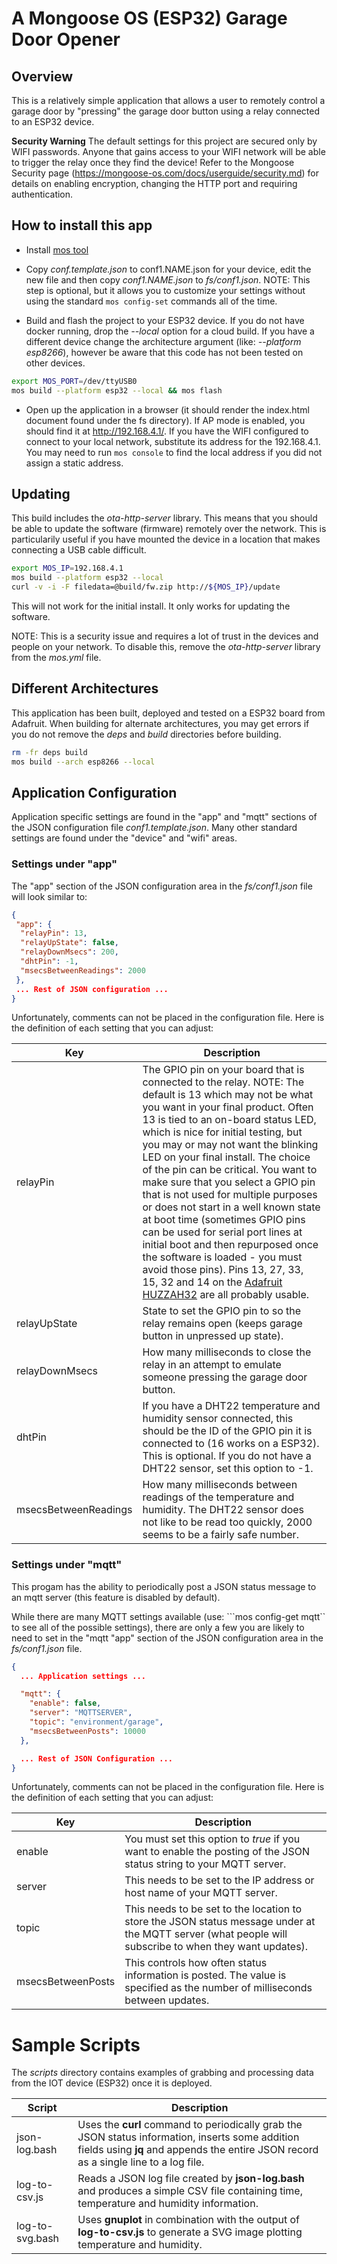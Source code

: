 # A Mongoose OS (ESP32) Garage Door Opener

## Overview

This is a relatively simple application that allows a user to remotely
control a garage door by "pressing" the garage door button using a
relay connected to an ESP32 device.

**Security Warning** The default settings for this project are secured
only by WIFI passwords.  Anyone that gains access to your WIFI network
will be able to trigger the relay once they find the device! Refer to
the Mongoose Security page
(https://mongoose-os.com/docs/userguide/security.md) for details on
enabling encryption, changing the HTTP port and requiring
authentication.

## How to install this app

- Install [mos tool](https://mongoose-os.com/software.html)

- Copy *conf.template.json* to conf1.NAME.json for your device, edit the
  new file and then copy *conf1.NAME.json* to *fs/conf1.json*. NOTE: This
  step is optional, but it allows you to customize your settings
  without using the standard `mos config-set` commands all of the
  time.

- Build and flash the project to your ESP32 device. If you do not have
  docker running, drop the *--local* option for a cloud build. If you
  have a different device change the architecture argument (like:
  *--platform esp8266*), however be aware that this code has not been
  tested on other devices.

```sh
export MOS_PORT=/dev/ttyUSB0
mos build --platform esp32 --local && mos flash
```

- Open up the application in a browser (it should render the
  index.html document found under the fs directory). If AP mode is
  enabled, you should find it at http://192.168.4.1/. If you have the
  WIFI configured to connect to your local network, substitute its
  address for the 192.168.4.1. You may need to run `mos console` to
  find the local address if you did not assign a static address.

## Updating

This build includes the *ota-http-server* library. This means that you
should be able to update the software (firmware) remotely over the
network. This is particularily useful if you have mounted the device
in a location that makes connecting a USB cable difficult.

```sh
export MOS_IP=192.168.4.1
mos build --platform esp32 --local
curl -v -i -F filedata=@build/fw.zip http://${MOS_IP}/update
```

This will not work for the initial install. It only works for updating
the software.

NOTE: This is a security issue and requires a lot of trust in the
devices and people on your network. To disable this, remove the
*ota-http-server* library from the *mos.yml* file.

## Different Architectures

This application has been built, deployed and tested on a ESP32 board
from Adafruit. When building for alternate architectures, you may get
errors if you do not remove the *deps* and *build* directories before
building.

```sh
rm -fr deps build
mos build --arch esp8266 --local
```

## Application Configuration

Application specific settings are found in the "app" and "mqtt"
sections of the JSON configuration file *conf1.template.json*. Many
other standard settings are found under the "device" and "wifi" areas.

### Settings under "app"

The "app" section of the JSON configuration area in the
*fs/conf1.json* file will look similar to:

```json
{
 "app": {
  "relayPin": 13,
  "relayUpState": false,
  "relayDownMsecs": 200,
  "dhtPin": -1,
  "msecsBetweenReadings": 2000
 },
 ... Rest of JSON configuration ...
}
```

Unfortunately, comments can not be placed in the configuration
file. Here is the definition of each setting that you can adjust:

| Key            | Description                                                |
| -------------- | -----------------------------------------------------------|
| relayPin       | The GPIO pin on your board that is connected to the relay. NOTE: The default is 13 which may not be what you want in your final product. Often 13 is tied to an on-board status LED, which is nice for initial testing, but you may or may not want the blinking LED on your final install. The choice of the pin can be critical. You want to make sure that you select a GPIO pin that is not used for multiple purposes or does not start in a well known state at boot time (sometimes GPIO pins can be used for serial port lines at initial boot and then repurposed once the software is loaded - you must avoid those pins). Pins 13, 27, 33, 15, 32 and 14 on the [Adafruit HUZZAH32](https://learn.adafruit.com/adafruit-huzzah32-esp32-feather/pinouts) are all probably usable. |
| relayUpState   | State to set the GPIO pin to so the relay remains open (keeps garage button in unpressed up state). |
| relayDownMsecs | How many milliseconds to close the relay in an attempt to emulate someone pressing the garage door button. |
| dhtPin         | If you have a DHT22 temperature and humidity sensor connected, this should be the ID of the GPIO pin it is connected to (16 works on a ESP32). This is optional. If you do not have a DHT22 sensor, set this option to -1. |
| msecsBetweenReadings | How many milliseconds between readings of the temperature and humidity. The DHT22 sensor does not like to be read too quickly, 2000 seems to be a fairly safe number. |

### Settings under "mqtt"

This progam has the ability to periodically post a JSON status message to an mqtt server (this feature is disabled by default).

While there are many MQTT settings available (use: ```mos config-get mqtt`` to see all of the possible settings), there are only a few you are likely to need to set in the "mqtt "app" section of the JSON configuration area in the
*fs/conf1.json* file.

```json
{
  ... Application settings ...

  "mqtt": {
    "enable": false,
    "server": "MQTTSERVER",
    "topic": "environment/garage",
    "msecsBetweenPosts": 10000
  },

  ... Rest of JSON Configuration ...
}
```

Unfortunately, comments can not be placed in the configuration
file. Here is the definition of each setting that you can adjust:


| Key            | Description                                                |
| -------------- | -----------------------------------------------------------|
| enable         | You must set this option to *true* if you want to enable the posting of the JSON status string to your MQTT server. |
| server         | This needs to be set to the IP address or host name of your MQTT server. |
| topic          | This needs to be set to the location to store the JSON status message under at the MQTT server (what people will subscribe to when they want updates). |
| msecsBetweenPosts | This controls how often status information is posted. The value is specified as the number of milliseconds between updates. |


#  Sample Scripts

The *scripts* directory contains examples of grabbing and processing data from the IOT device (ESP32) once it is deployed.

| Script  | Description |
| ------- | ----------- |
| json-log.bash | Uses the **curl** command to periodically grab the JSON status information, inserts some addition fields using **jq** and appends the entire JSON record as a single line to a log file. |
| log-to-csv.js | Reads a JSON log file created by **json-log.bash** and produces a simple CSV file containing time, temperature and humidity information. |
| log-to-svg.bash | Uses **gnuplot** in combination with the output of **log-to-csv.js** to generate a SVG image plotting temperature and humidity. |

